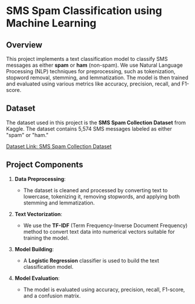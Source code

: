 # SMS Spam Classification using Machine Learning

## Overview

This project implements a text classification model to classify SMS messages as either **spam** or **ham** (non-spam). We use Natural Language Processing (NLP) techniques for preprocessing, such as tokenization, stopword removal, stemming, and lemmatization. The model is then trained and evaluated using various metrics like accuracy, precision, recall, and F1-score.

## Dataset

The dataset used in this project is the **SMS Spam Collection Dataset** from Kaggle. The dataset contains 5,574 SMS messages labeled as either "spam" or "ham."

[Dataset Link: SMS Spam Collection Dataset](https://www.kaggle.com/datasets/uciml/sms-spam-collection-dataset)

## Project Components

1. **Data Preprocessing**:
   - The dataset is cleaned and processed by converting text to lowercase, tokenizing it, removing stopwords, and applying both stemming and lemmatization.

2. **Text Vectorization**:
   - We use the **TF-IDF** (Term Frequency-Inverse Document Frequency) method to convert text data into numerical vectors suitable for training the model.

3. **Model Building**:
   - A **Logistic Regression** classifier is used to build the text classification model.

4. **Model Evaluation**:
   - The model is evaluated using accuracy, precision, recall, F1-score, and a confusion matrix.
